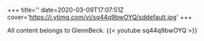 +++
title=''
date=2020-03-09T17:07:51Z
cover='https://i.ytimg.com/vi/sq44q9bwOYQ/sddefault.jpg'
+++

All content belongs to GlennBeck.
{{< youtube sq44q9bwOYQ >}}
